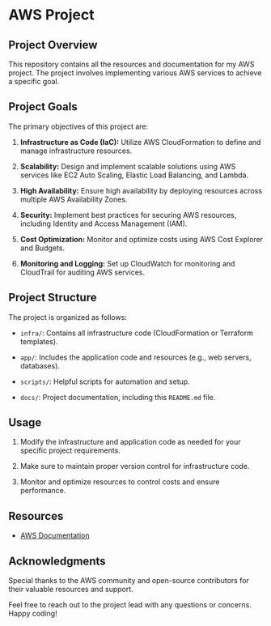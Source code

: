# AWS Project 

## Project Overview
This repository contains all the resources and documentation for my AWS project. The project involves implementing various AWS services to achieve a specific goal.

## Project Goals
The primary objectives of this project are:
1. **Infrastructure as Code (IaC):** Utilize AWS CloudFormation to define and manage infrastructure resources.

2. **Scalability:** Design and implement scalable solutions using AWS services like EC2 Auto Scaling, Elastic Load Balancing, and Lambda.

3. **High Availability:** Ensure high availability by deploying resources across multiple AWS Availability Zones.

4. **Security:** Implement best practices for securing AWS resources, including Identity and Access Management (IAM).

5. **Cost Optimization:** Monitor and optimize costs using AWS Cost Explorer and Budgets.

6. **Monitoring and Logging:** Set up CloudWatch for monitoring and CloudTrail for auditing AWS services.

## Project Structure
The project is organized as follows:

- `infra/`: Contains all infrastructure code (CloudFormation or Terraform templates).

- `app/`: Includes the application code and resources (e.g., web servers, databases).

- `scripts/`: Helpful scripts for automation and setup.

- `docs/`: Project documentation, including this `README.md` file.



## Usage
1. Modify the infrastructure and application code as needed for your specific project requirements.

2. Make sure to maintain proper version control for infrastructure code.

3. Monitor and optimize resources to control costs and ensure performance.


## Resources
- [AWS Documentation](https://docs.aws.amazon.com)


## Acknowledgments
Special thanks to the AWS community and open-source contributors for their valuable resources and support.

Feel free to reach out to the project lead with any questions or concerns. Happy coding!
